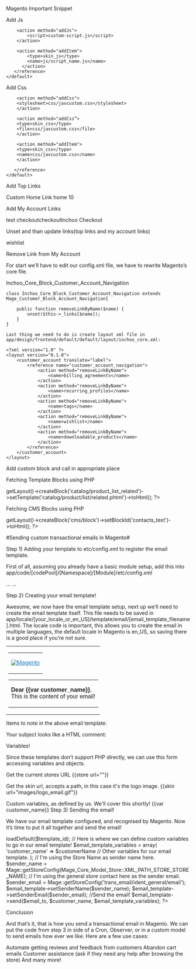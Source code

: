 Magento Important Snippet

Add Js

<layout>  
 <default>
    <reference name="head">
        
        <action method="addJs">
            <script>custom-script.js</script>
        </action>
        
        <action method="addItem">
          	<type>skin_js</type>
          	<name>js/script_name.js</name>
          </action>
       </reference>
    </default>
 </layout>

Add Css

<layout>  
 <default>
    <reference name="head">

	    <action method="addCss">
	    <stylesheet>css/javcustom.css</stylesheet>
	    </action>

	    <action method="addCss”>
	    <type>skin_css</type>
	    <file>css/javcustom.css</file>
	    </action>

	    <action method="addItem">
	    <type>skin_css</type>
	    <name>css/javcustom.css</name>
	    </action>        
        
       </reference>
    </default>
 </layout>

Add Top Links

<layout>
    <default>
        <reference name="root">
        <reference name="top.links">
            <action method="addLink" translate="label title">
                <label>Custom Home Link</label>
                <url>home</url>
                <title>Custom Home Link</title>
                <prepare/>
                <urlParams/>
                <position>10</position>
            </action>
        </reference>
        </reference>
    </default>
</layout>

Add My Account Links

<layout>
    <customer_account translate="label">
        <reference name="customer_account_navigation">
            <action method="addLink"><name>test checkout</name><path>checkout</path><label>Inchoo Checkout</label></action>
        </reference>
    </customer_account>
</layout>

Unset and than update links(top links and my account links)

<reference name="right">                
    <action method="unsetChild"><name>wishlist</name></action>
</reference>



Remove Link from My Account 

For start we’ll have to edit our config.xml file, we have to rewrite Magento’s core file.

 <global>
        <blocks>
            <customer>
                <rewrite>
                    <account_navigation>Inchoo_Core_Block_Customer_Account_Navigation</account_navigation>
                </rewrite>
            </customer>
        </blocks>
    </global>


    class Inchoo_Core_Block_Customer_Account_Navigation extends Mage_Customer_Block_Account_Navigation{

	    public function removeLinkByName($name) {
	    	unset($this->_links[$name]);
	    }
    }

    Last thing we need to do is create layout xml file in app/design/frontend/default/default/layout/inchoo_core.xml:

    <?xml version="1.0" ?>
    <layout version="0.1.0">
	    <customer_account translate="label">
		    <reference name="customer_account_navigation">
			    <action method="removeLinkByName">
			    	<name>billing_agreements</name>
			    </action>
			    <action method="removeLinkByName">
			    	<name>recurring_profiles</name>
			    </action>
			    <action method="removeLinkByName">
			    	<name>tags</name>
			    </action>
			    <action method="removeLinkByName">
			    	<name>wishlist</name>
			    </action>
			    <action method="removeLinkByName">
			    	<name>downloadable_products</name>
			    </action>
		    </reference>
	    </customer_account>
    </layout>


Add custom block and call in appropriate place




Fetching Template Blocks using PHP
<?php
    echo $this->getLayout()->createBlock('catalog/product_list_related')->setTemplate('catalog/product/list/related.phtml')->toHtml();
?>

Fetching CMS Blocks using PHP
<?php
    echo $this->getLayout()->createBlock('cms/block')->setBlockId('contacts_text')->toHtml();
?>


#Sending custom transactional emails in Magento#

Step 1) Adding your template to etc/config.xml to register the email template.

First of all, assuming you already have a basic module setup, add this into app/code/[codePool]/[Namespace]/[Module]/etc/config.xml

<config>
    ...
    <global>
        ...
        <template>
            <email>
                <!-- Give the template a uniqiue name, you'll need to refer to this later when sending the email-->
                <[email_template_name]>
                    <label>[Email Template Label]</label>
                    <file>[email_template_filename].html</file>
                    <type>html</type>
                </[email_template_name]>
            </email>
        </template>
    </global>
</config>

Step 2) Creating your email template!

Awesome, we now have the email template setup, next up we’ll need to create the email template itself. This file needs to be saved in app/locale/[your_locale_or_en_US]/template/email/[email_template_filename].html. The locale code is important, this allows you to create the email in multiple languages, the default locale in Magento is en_US, so saving there is a good place if you’re not sure.

<!--@subject This is the subject line of the email! @-->
<div style="font:11px/1.35em Verdana, Arial, Helvetica, sans-serif;">
  <table cellspacing="0" cellpadding="0" border="0" width="98%" style="margin-top:10px; font:11px/1.35em Verdana, Arial, Helvetica, sans-serif; margin-bottom:10px;">
    <tr>
      <td align="center" valign="top">
        <!-- [ header starts here] -->
          <table cellspacing="0" cellpadding="0" border="0" width="650">
            <tr>
              <td valign="top">
                <p>
                  <a href="{{store url=""}}" style="color:#1E7EC8;"><img src="{{skin url="images/logo_email.gif" _area='frontend'}}" alt="Magento" border="0"/></a>
                </p>
              </td>
            </tr>
          </table>
          <!-- [ middle starts here] -->
          <table cellspacing="0" cellpadding="0" border="0" width="650">
            <tr>
              <td valign="top">
                <p>
                <strong>Dear {{var customer_name}}</strong>,<br/>
                This is the content of your email!
                </p>
              </td>
            </tr>
          </table>
      </td>
    </tr>
  </table>
</div>

Items to note in the above email template:

Your subject looks like a HTML comment:

<!--@subject This is the subject line of the email! @-->
Variables!

Since these templates don’t support PHP directly, we can use this form accessing variables and objects.

Get the current stores URL
{{store url=""}}

Get the skin url, accepts a path, in this case it's the logo image.
{{skin url="images/logo_email.gif"}}

Custom variables, as defined by us. We'll cover this shortly!
{{var customer_name}}
Step 3) Sending the email!

We have our email template configured, and recognised by Magento. Now it’s time to put it all together and send the email!

<?php

// This is the template name from your etc/config.xml
$template_id = '[email_template_name]';

// Who were sending to...
$email_to = 'demo@example.com';
$customer_name   = 'John Doe';

// Load our template by template_id
$email_template  = Mage::getModel('core/email_template')->loadDefault($template_id);

// Here is where we can define custom variables to go in our email template!
$email_template_variables = array(
    'customer_name' => $customerName
    // Other variables for our email template.
);

// I'm using the Store Name as sender name here.
$sender_name = Mage::getStoreConfig(Mage_Core_Model_Store::XML_PATH_STORE_STORE_NAME);
// I'm using the general store contact here as the sender email.
$sender_email = Mage::getStoreConfig('trans_email/ident_general/email');
$email_template->setSenderName($sender_name);
$email_template->setSenderEmail($sender_email);

//Send the email!
$email_template->send($email_to, $customer_name, $email_template_variables);
?>
Conclusion

And that’s it, that is how you send a transactional email in Magento. We can put the code from step 3 in side of a Cron, Observer, or in a custom model to send emails how ever we like. Here are a few use cases:

Automate getting reviews and feedback from customers
Abandon cart emails
Customer assistance (ask if they need any help after browsing the store)
And many more!
